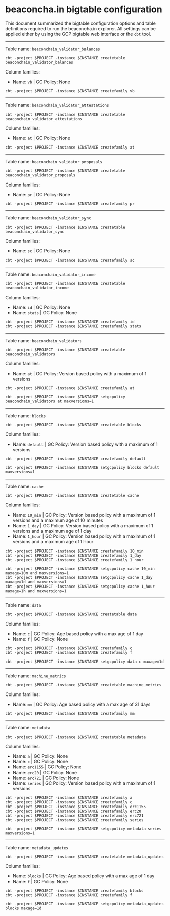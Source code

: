 # beaconcha.in bigtable configuration
This document summarized the bigtable configuration options and table definitions required to run the beaconcha.in explorer. All settings can be applied either by using the GCP bigtable web interface or the `cbt` tool.

----
Table name: `beaconchain_validator_balances`

```
cbt -project $PROJECT -instance $INSTANCE createtable beaconchain_validator_balances
```

Column families:
* Name: `vb` | GC Policy: None

```
cbt -project $PROJECT -instance $INSTANCE createfamily vb
```

----
Table name: `beaconchain_validator_attestations`

```
cbt -project $PROJECT -instance $INSTANCE createtable beaconchain_validator_attestations
```

Column families:
* Name: `at` | GC Policy: None

```
cbt -project $PROJECT -instance $INSTANCE createfamily at
```
----
Table name: `beaconchain_validator_proposals`

```
cbt -project $PROJECT -instance $INSTANCE createtable beaconchain_validator_proposals
```

Column families:
* Name: `pr` | GC Policy: None

```
cbt -project $PROJECT -instance $INSTANCE createfamily pr
```
----
Table name: `beaconchain_validator_sync`

```
cbt -project $PROJECT -instance $INSTANCE createtable beaconchain_validator_sync
```

Column families:
* Name: `sc` | GC Policy: None

```
cbt -project $PROJECT -instance $INSTANCE createfamily sc
```
----
Table name: `beaconchain_validator_income`

```
cbt -project $PROJECT -instance $INSTANCE createtable beaconchain_validator_income
```

Column families:
* Name: `id` | GC Policy: None
* Name: `stats` | GC Policy: None

```
cbt -project $PROJECT -instance $INSTANCE createfamily id
cbt -project $PROJECT -instance $INSTANCE createfamily stats
```
----
Table name: `beaconchain_validators`

```
cbt -project $PROJECT -instance $INSTANCE createtable beaconchain_validators
```

Column families:
* Name: `at` | GC Policy: Version based policy with a maximum of 1 versions

```
cbt -project $PROJECT -instance $INSTANCE createfamily at

cbt -project $PROJECT -instance $INSTANCE setgcpolicy beaconchain_validators at maxversions=1
```
----
Table name: `blocks`

```
cbt -project $PROJECT -instance $INSTANCE createtable blocks
```

Column families:
* Name: `default` | GC Policy: Version based policy with a maximum of 1 versions

```
cbt -project $PROJECT -instance $INSTANCE createfamily default

cbt -project $PROJECT -instance $INSTANCE setgcpolicy blocks default maxversions=1
```
----
Table name: `cache`

```
cbt -project $PROJECT -instance $INSTANCE createtable cache
```

Column families:
* Name: `10_min` | GC Policy: Version based policy with a maximum of 1 versions and a maximum age of 10 minutes
* Name: `1_day` | GC Policy: Version based policy with a maximum of 1 versions and a maximum age of 1 day
* Name: `1_hour` | GC Policy: Version based policy with a maximum of 1 versions and a maximum age of 1 hour

```
cbt -project $PROJECT -instance $INSTANCE createfamily 10_min
cbt -project $PROJECT -instance $INSTANCE createfamily 1_day
cbt -project $PROJECT -instance $INSTANCE createfamily 1_hour

cbt -project $PROJECT -instance $INSTANCE setgcpolicy cache 10_min maxage=10m and maxversions=1
cbt -project $PROJECT -instance $INSTANCE setgcpolicy cache 1_day maxage=1d and maxversions=1
cbt -project $PROJECT -instance $INSTANCE setgcpolicy cache 1_hour maxage=1h and maxversions=1
```
----
Table name: `data`

```
cbt -project $PROJECT -instance $INSTANCE createtable data
```

Column families:
* Name: `c` | GC Policy: Age based policy with a max age of 1 day
* Name: `f` | GC Policy: None

```
cbt -project $PROJECT -instance $INSTANCE createfamily c
cbt -project $PROJECT -instance $INSTANCE createfamily f

cbt -project $PROJECT -instance $INSTANCE setgcpolicy data c maxage=1d
```
----
Table name: `machine_metrics`

```
cbt -project $PROJECT -instance $INSTANCE createtable machine_metrics
```

Column families:
* Name: `mm` | GC Policy: Age based policy with a max age of 31 days

```
cbt -project $PROJECT -instance $INSTANCE createfamily mm
```
----
Table name: `metadata`

```
cbt -project $PROJECT -instance $INSTANCE createtable metadata
```

Column families:
* Name: `a` | GC Policy: None
* Name: `c` | GC Policy: None
* Name: `erc1155` | GC Policy: None
* Name: `erc20` | GC Policy: None
* Name: `erc721` | GC Policy: None
* Name: `series` | GC Policy: Version based policy with a maximum of 1 versions

```
cbt -project $PROJECT -instance $INSTANCE createfamily a
cbt -project $PROJECT -instance $INSTANCE createfamily c
cbt -project $PROJECT -instance $INSTANCE createfamily erc1155
cbt -project $PROJECT -instance $INSTANCE createfamily erc20
cbt -project $PROJECT -instance $INSTANCE createfamily erc721
cbt -project $PROJECT -instance $INSTANCE createfamily series

cbt -project $PROJECT -instance $INSTANCE setgcpolicy metadata series maxversions=1
```
----
Table name: `metadata_updates`

```
cbt -project $PROJECT -instance $INSTANCE createtable metadata_updates
```

Column families:
* Name: `blocks` | GC Policy: Age based policy with a max age of 1 day
* Name: `f` | GC Policy: None

```
cbt -project $PROJECT -instance $INSTANCE createfamily blocks
cbt -project $PROJECT -instance $INSTANCE createfamily f

cbt -project $PROJECT -instance $INSTANCE setgcpolicy metadata_updates blocks maxage=1d
```